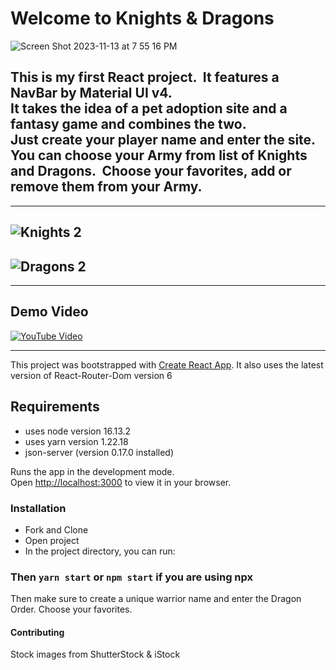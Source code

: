 # Welcome to Knights & Dragons
![Screen Shot 2023-11-13 at 7 55 16 PM](https://github.com/SmithMack68/dragon-army/assets/90874836/33df7f23-5ebe-45cc-8a19-97b3c1ed788f)


This is my first React project.  &nbsp;It features a NavBar by Material UI v4. 
<br>  It takes the idea of a pet adoption site and a fantasy game and
combines the two. <br>Just create your player name and enter the site.&nbsp;
You can choose your Army from list of Knights and Dragons.
 &nbsp;Choose your favorites,&nbsp;add or remove them from your Army.
--------
--------
![Knights 2](https://github.com/user-attachments/assets/e88d1a9f-32ba-4c16-8fe1-c6d575ffce58)
-------
![Dragons 2](https://github.com/user-attachments/assets/a83aaa30-e7a5-4f08-a3d6-07887f63364c)
-------
-------
## Demo Video
[![YouTube Video](https://img.youtube.com/vi/D1VwfUtsDrU/0.jpg)](https://www.youtube.com/watch?v=D1VwfUtsDrU)


-------





This project was bootstrapped with [Create React App](https://github.com/facebook/create-react-app).
It also uses the latest version of React-Router-Dom version 6

## Requirements
* uses node version 16.13.2
* uses yarn version 1.22.18
* json-server (version 0.17.0 installed)

Runs the app in the development mode.\
Open [http://localhost:3000](http://localhost:3000) to view it in your browser.

### Installation
* Fork and Clone
* Open project 
* In the project directory, you can run:
### Then  `yarn start` or `npm start` if you are using npx
Then make sure to create a unique warrior name and enter the Dragon Order.
Choose your favorites.



#### Contributing
Stock images from ShutterStock & iStock

